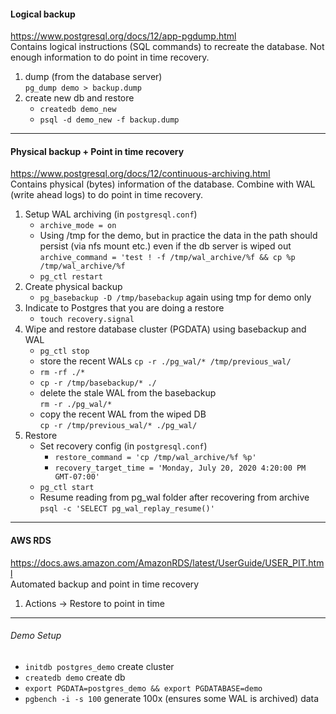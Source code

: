 #### Logical backup   
https://www.postgresql.org/docs/12/app-pgdump.html  
Contains logical instructions (SQL commands) to recreate the database.
Not enough information to do point in time recovery.
1. dump  (from the database server)   
   `pg_dump demo > backup.dump`   
2. create new db and restore  
   * `createdb demo_new`  
   * `psql -d demo_new -f backup.dump`

---

#### Physical backup + Point in time recovery   
https://www.postgresql.org/docs/12/continuous-archiving.html  
Contains physical (bytes) information of the database. Combine with WAL (write ahead logs) to do point in time recovery.
1. Setup WAL archiving (in `postgresql.conf`)  
   * `archive_mode = on`  
   * Using /tmp for the demo, but in practice the data in the path should persist (via nfs mount etc.) even if the db server is wiped out  
   `archive_command = 'test ! -f /tmp/wal_archive/%f && cp %p /tmp/wal_archive/%f`
   * `pg_ctl restart`
2. Create physical backup  
   * `pg_basebackup -D /tmp/basebackup` again using tmp for demo only
3. Indicate to Postgres that you are doing a restore  
   * `touch recovery.signal`
4. Wipe and restore database cluster (PGDATA) using basebackup and WAL
   * `pg_ctl stop`
   * store the recent WALs 
     `cp -r ./pg_wal/* /tmp/previous_wal/` 
   * `rm -rf ./*`
   * `cp -r /tmp/basebackup/* ./`
   * delete the stale WAL from the basebackup  
     `rm -r ./pg_wal/*` 
   * copy the recent WAL from the wiped DB  
     `cp -r /tmp/previous_wal/* ./pg_wal/` 
5. Restore
   * Set recovery config (in `postgresql.conf`)  
     * `restore_command = 'cp /tmp/wal_archive/%f %p'`
     * `recovery_target_time = 'Monday, July 20, 2020 4:20:00 PM GMT-07:00'`
   * `pg_ctl start`
   * Resume reading from pg_wal folder after recovering from archive    
     `psql -c 'SELECT pg_wal_replay_resume()'` 

---

#### AWS RDS
https://docs.aws.amazon.com/AmazonRDS/latest/UserGuide/USER_PIT.html   
Automated backup and point in time recovery
1. Actions -> Restore to point in time 


---

###### Demo Setup
* `initdb postgres_demo` create cluster  
* `createdb demo` create db  
* `export PGDATA=postgres_demo && export PGDATABASE=demo`  
* `pgbench -i -s 100` generate 100x (ensures some WAL is archived) data  

